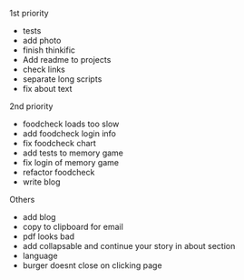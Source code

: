 1st priority

-   tests
-   add photo
-   finish thinkific
-   Add readme to projects
-   check links
-   separate long scripts
-   fix about text

2nd priority

-   foodcheck loads too slow
-   add foodcheck login info
-   fix foodcheck chart
-   add tests to memory game
-   fix login of memory game
-   refactor foodcheck
-   write blog

Others

-   add blog
-   copy to clipboard for email
-   pdf looks bad
-   add collapsable and continue your story in about section
-   language
-   burger doesnt close on clicking page
